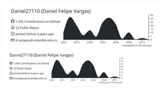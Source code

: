 ![](https://raw.githubusercontent.com/Daniel27110/github-profile-summary-card/master/profile-summary-card-output/graywhite/0-profile-details.svg)
<img src="https://raw.githubusercontent.com/Daniel27110/github-profile-summary-card/master/profile-summary-card-output/graywhite/0-profile-details.svg" width="80%%"/>
